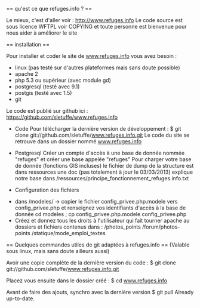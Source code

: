 == qu'est ce que refuges.info ? ==

Le mieux, c'est d'aller voir : http://www.refuges.info
Le code source est sous licence WFTPL voir COPYING et toute personne est bienvenue pour nous aider à améliorer le site

== installation ==

Pour installer et coder le site de www.refuges.info vous avez besoin :

* linux (pas testé sur d'autres plateformes mais sans doute possible)
* apache 2 
* php 5.3 ou supérieur (avec module gd)
* postgresql (testé avec 9.1)
* postgis (testé avec 1.5)
* git

Le code est publié sur github ici :
https://github.com/sletuffe/www.refuges.info

* Code 
Pour télécharger la dernière version de développement :
 $ git clone git://github.com/sletuffe/www.refuges.info.git
Le code du site se retrouve dans un dossier nommé www.refuges.info

* Postgresql
Créer un compte d'accès à une base de donnée nommée "refuges" et créer une base appelée "refuges"
Pour charger votre base de donnée (fonctions GIS incluses) le fichier de dump de la structure est dans ressources
une doc (pas totalement à jour le 03/03/2013) explique notre base dans 
/ressources/principe_fonctionnement_refuges.info.txt


* Configuration des fichiers
- dans /modeles/
-> copier le fichier config_privee.php.modele vers config_privee.php et renseignez vos identifiants d'accès à la base de donnée
  cd modeles ; cp config_privee.php.modele config_privee.php
- Créez et donnez tous les droits à l'utilisateur qui fait tourner apache au dossiers et fichiers contenus dans :
/photos_points
/forum/photos-points
/statique/mode_emploi_textes

== Quelques commandes utiles de git adaptées à refuges.info ==
(Valable sous linux, mais sans doute ailleurs aussi)

Avoir une copie complète de la dernière version du code :
 $ git clone git://github.com/sletuffe/www.refuges.info.git

Placez vous ensuite dans le dossier créé :
 $ cd www.refuges.info

Avant de faire des ajouts, synchro avec la dernière version
 $ git pull
 Already up-to-date.



